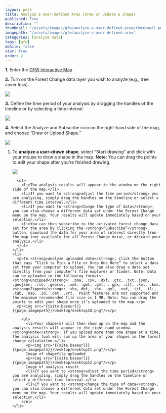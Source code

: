 ```yaml
---
layout: post
title: Analyze a User-Defined Area (Draw or Update a Shape)
published: True
description: ""
thumbnail: "/assets/images/gfw/analyze-a-user-defined-area/thumbnail.png"
imagepath: "/assets/images/gfw/analyze-a-user-defined-area"
categories: [analyze data]
tags: [gfw]
mobile: false
star: True
order: 2
---
```



<div id="desktopContent" class="content">
  <p><strong>1.</strong> Enter the <a href="/map" target="_blank">GFW Interactive Map</a>.</p>
  <p><strong>2.</strong> Turn on the Forest Change data layer you wish to analyze (e.g., tree cover loss).</p>
  <p><img src="{{site.baseurl}}{{page.imagepath}}/desktop/desktop1.png"/></p>
  <p><strong>3.</strong> Define the time period of your analysis by dragging the handles of the timeline or by selecting a time interval.</p>
  <p><img src="{{site.baseurl}}{{page.imagepath}}/desktop/desktop2.png"/></p>
  <p><strong>4.</strong> Select the Analyze and Subscribe icon on the right-hand side of the map, and choose “Draw or Upload Shape.”</p>
  <p><img src="{{site.baseurl}}{{page.imagepath}}/desktop/desktop3.png"/></p>
  <ol class="-romanic">
    <li>
      <p>To <strong>analyze a user-drawn shape</strong>, select “Start drawing” and click with your mouse to draw a shape in the map. <strong>Note</strong>: You can drag the points to edit your shape after you’re finished drawing.</p>
      <p><img src="{{site.baseurl}}{{page.imagepath}}/desktop/desktop4.gif"/></p>

      <ul>
        <li>The analysis results will appear in the window on the right side of the map.</li>
        <li>If you want to <strong>adjust the time period</strong> you are analyzing, simply drag the handles on the timeline or select a different time interval.</li>
        <li>If you want to <strong>change the type of data</strong>, you can also choose a different data set under the Forest Change menu on the map. Your results will update immediately based on your selection.</li>
        <li>You can then subscribe to the activated forest change data set for the area by clicking the <strong>“Subscribe”</strong> button, download the data for your area of interest directly from the map (not available for all Forest Change data), or discard your analysis.</li>
      </ul>
    </li>
    <li>
      <p>To <strong>analyze uploaded data</strong>, click the button that says “Click to Pick a File or Drop One Here” to select a data set from your computer to upload. You can also drag a data set directly from your computer’s file explorer or finder. Note: Data can be uploaded in the following formats: <strong>Unzipped</strong>: .bna, .csv, .dxf, .gtx, .txt, json, .geojson, .rss, .georss, .xml, .gml, .gmt, . gpx, .itf, .kml, .kmz. <strong>Zipped</strong>: .shp, dbf, .shx, .gml, .xsd, .itf, .ili, .tab, .map, .id, .dat, .vrt.  Point features are not supported and the maximum recommended file size is 1 MB. Note: You can drag the points to edit your shape once it’s uploaded to the map.</p>
      <p><img src="{{site.baseurl}}{{page.imagepath}}/desktop/desktop10.png"/></p>
      
        <ul>
          <li>Your shape(s) will then show up on the map and the analysis results will appear in the right-hand window. <strong>Note</strong>: If you upload more than one shape at a time, the analysis tool will sum up the area of your shapes in the forest change calculation.</li>
          <p><img src="{{site.baseurl}}{{page.imagepath}}/desktop/desktop11.png"/></p>
          Image of shapefile uploaded
          <p><img src="{{site.baseurl}}{{page.imagepath}}/desktop/desktop12.png"/></p>
          Image of analysis result
          <li>If you want to <strong>adjust the time period</strong> you are analyzing, simply drag the handles on the timeline or select a different time interval.</li>
          <li>If you want to <strong>change the type of data</strong>, you can also choose a different data set under the Forest Change menu on the map. Your results will update immediately based on your selection.</li>
        </ul>
    </li>
  </ol>
</div>








<div id="mobileContent" class="content">
</div>
